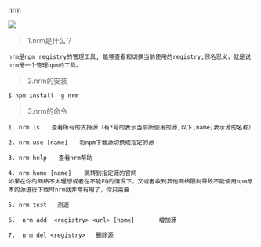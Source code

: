 nrm

![](https://ws3.sinaimg.cn/large/006tNc79ly1fius5xjg9ij30xs0i2jux.jpg)



>1.nrm是什么？

	nrm是npm registry的管理工具, 能够查看和切换当前使用的registry,顾名思义，就是说nrm是一个管理npm的工具。

>2.nrm的安装

	$ npm install -g nrm

>3.nrm的命令

	1. nrm ls　　查看所有的支持源（有*号的表示当前所使用的源,以下[name]表示源的名称）
	
    2. nrm use [name]　　将npm下载源切换成指定的源 
    
	3. nrm help　　查看nrm帮助
	
	4. nrm home [name]　  跳转到指定源的官网
	如果在你的网络不太理想或者在不能FQ的情况下，又或者收到其他网络限制导致不能使用npm原本的源进行下载时nrm就非常有用了，你只需要
	
	5. nrm test   测速
	
	6.  nrm add  <registry> <url> [home]       增加源
	
	7.  nrm del <registry>   删除源
	

	





	
